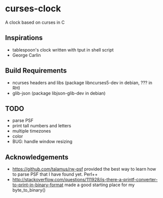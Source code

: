 curses-clock
============

A clock based on curses in C

Inspirations
------------

* tablespoon's clock written with tput in shell script
* George Carlin

Build Requirements
------------------

* ncurses headers and libs (package libncurses5-dev in debian, ??? in RH)
* glib-json (package libjson-glib-dev in debian)

TODO
----

* parse PSF
* print tall numbers and letters
* multiple timezones
* color
* BUG: handle window resizing

Acknowledgements
----------------
* https://github.com/talamus/rw-psf provided the best way to learn how to parse PSF that I have found yet.  Perl++
* http://stackoverflow.com/questions/111928/is-there-a-printf-converter-to-print-in-binary-format made a good starting place for my byte_to_binary()
